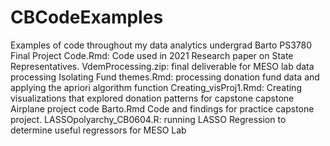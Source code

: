 # CBCodeExamples
Examples of code throughout my data analytics undergrad
Barto PS3780 Final Project Code.Rmd: Code used in 2021 Research paper on State Representatives.
VdemProcessing.zip: final deliverable for MESO lab data processing
Isolating Fund themes.Rmd: processing donation fund data and applying the apriori algorithm function 
Creating_visProj1.Rmd: Creating visualizations that explored donation patterns for capstone
capstone Airplane project code Barto.Rmd Code and findings for practice capstone project.
LASSOpolyarchy_CB0604.R: running LASSO Regression to determine useful regressors for MESO Lab 
